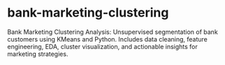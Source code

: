 # bank-marketing-clustering
Bank Marketing Clustering Analysis: Unsupervised segmentation of bank customers using KMeans and Python. Includes data cleaning, feature engineering, EDA, cluster visualization, and actionable insights for marketing strategies.
